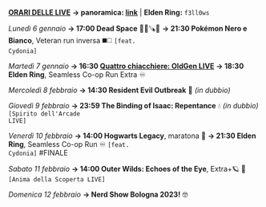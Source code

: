<b><u>ORARI DELLE LIVE</u></b>
<b>→ panoramica: <a href="https://trello.com/b/iKwdSGf3/sabaku">link</a></b> | <b>Elden Ring:</b> <code>f3ll0ws</code>

<i>Lunedì 6 gennaio</i>
<b>→ 17:00 Dead Space</b> 🧑‍🚀🪚👾
<b>→ 21:30 Pokémon Nero e Bianco</b>, Veteran run inversa ◼️◻️
     <code>[feat. Cydonia]</code>

<i>Martedì 7 gennaio</i>
<b>→ 16:30 <a href="https://www.twitch.tv/oldgenproject">Quattro chiacchiere: OldGen LIVE</a></b>
<b>→ 18:30 Elden Ring</b>, Seamless Co-op Run Extra ♾
  
<i>Mercoledì 8 febbraio</i>
<b>→ 14:30 Resident Evil Outbreak</b> 🧿 <i>(in dubbio)</i>

<i>Giovedì 9 febbraio</i>
<b>→ 23:59 The Binding of Isaac: Repentance</b> 💧 <i>(in dubbio)</i>
     <code>[Spirito dell'Arcade LIVE]</code>

<i>Venerdì 10 febbraio</i>
<b>→ 14:00 Hogwarts Legacy</b>, maratona 🧙 
<b>→ 21:30 Elden Ring</b>, Seamless Co-op Run ♾
     <code>[feat. Cydonia]</code> #FINALE

<i>Sabato 11 febbraio</i>
<b>→ 14:00 Outer Wilds: Echoes of the Eye</b>, Extra+🪐 🦉
     <code>[Anima della Scoperta LIVE]</code>

<i>Domenica 12 febbraio</i>
<b>→ Nerd Show Bologna 2023!</b> 🤓
